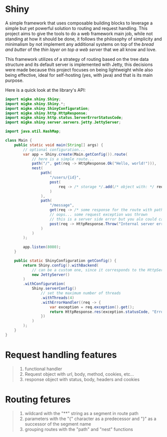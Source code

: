 # Shiny
A simple framework that uses composable building blocks to leverage
a simple but yet powerful solution to routing and request handling.
This project aims to give the tools to do a web framework main job,
while not standing at how it should be done, it follows the philosophy
of simplicity and minimalism by not implement any additional systems
on top of the _bread and butter_ of the _thin layer on top a web server_
that we all know and love.

This framework utilizes of a strategy of routing based on the tree data
structure and its default server is implemented with Jetty,
this decisions were made because this project focuses on being lightweight
while also being effective, ideal for self-hosting (yes, with java) and that
is its main purpose.

Here is a quick look at the library's API:

```java
import migke.shiny.Shiny;
import migke.shiny.Shiny.*;
import migke.shiny.ShinyConfiguration;
import migke.shiny.http.HttpResponse;
import migke.shiny.http.status.ServerErrorStatusCode;
import migke.shiny.server.servers.jetty.JettyServer;

import java.util.HashMap;

class Main {
    public static void main(String[] args) {
        // optional configuration...
        var app = Shiny.create(Main.getConfig()).route(
            // here is a simple route...
            path("/", get(req -> HttpResponse.Ok("Hello, world!"))),
            nest(
                path(
                    "/users/{id}", 
                    post(
                        req -> /* storage */.add(/* object with: */ req.param("id") /* ... */)
                    )
                ),
                path(
                    "/message",
                    get(req -> /* some response for the route with path /users/{id}/message and method GET */),
                    // oops... some request exception was thrown
                    // this is a server side error but you alo could call with ClientErrorStatusCode
                    post(req -> HttpResponse.Throw("Internal server error", ServerErrorStatusCode.INTERNAL_SERVER_ERROR))
                )
            )
        );
        
        app.listen(8080);
    }

    public static ShinyConfiguration getConfig() {
        return Shiny.config().withBackend(
            // can be a custom one, since it corresponds to the HttpServer interface
            new JettyServer()
        )
        .withConfiguration(
            Shiny.serverConfig()
                // set the maximum number of threads
                .withThreads(4)
                .withErrorHandler((req -> {
                    var exception = req.exception().get();
                    return HttpResponse.res(exception.statusCode, "Error: " + exception.getMessage());
                })
            )
        );
    }
}
```
# Request handling features
> 1. functional handler
> 2. Request object with url, body, method, cookies, etc...
> 3. response object with status, body, headers and cookies
# Routing fetures
> 1. wildcard with the "**" string as a segment in route path
> 2. parameters with the "{" character as a predecessor and "}"
>    as a successor of the segment name
> 3. grouping routes with the "path" and "nest" functions

